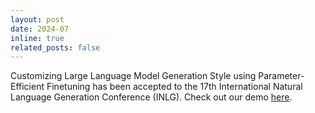 ```yaml
---
layout: post
date: 2024-07
inline: true
related_posts: false
---
```


Customizing Large Language Model Generation Style using Parameter-Efficient Finetuning has been accepted to the 17th International Natural Language Generation Conference (INLG). Check out our demo [here](https://cauchy221.github.io/Research-StyleTunedLM-Demo/).
